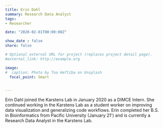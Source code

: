 ```yaml
---
title: Erin Dahl
summary: Research Data Analyst
tags:
- Researcher

date: "2020-02-01T00:00:00Z"

show_date : false
share: false

# Optional external URL for project (replaces project detail page).
#external_link: http://example.org

image:
#  caption: Photo by Toa Heftiba on Unsplash
  focal_point: Smart
  

---
```


Erin Dahl joined the Karstens Lab in January 2020 as a DIMCE Intern. She continued working in the Karstens Lab as a student worker on improving data visualization and generalizing code workflows. Erin completed her B.S. in Bioinformatics from Pacific University (January 21') and is currently a Research Data Analyst in the Karstens Lab. 
